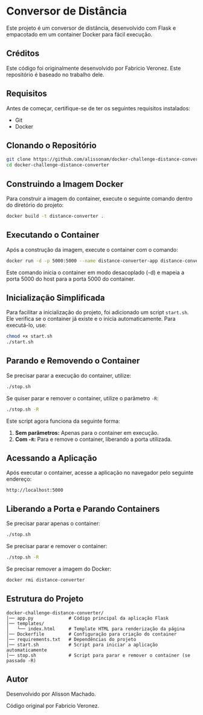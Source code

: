 # Conversor de Distância

Este projeto é um conversor de distância, desenvolvido com Flask e empacotado em um container Docker para fácil execução.

## Créditos

Este código foi originalmente desenvolvido por Fabricio Veronez. Este repositório é baseado no trabalho dele.

## Requisitos

Antes de começar, certifique-se de ter os seguintes requisitos instalados:

- Git
- Docker

## Clonando o Repositório

```sh
git clone https://github.com/alissonam/docker-challenge-distance-converter.git
cd docker-challenge-distance-converter
```

## Construindo a Imagem Docker

Para construir a imagem do container, execute o seguinte comando dentro do diretório do projeto:

```sh
docker build -t distance-converter .
```

## Executando o Container

Após a construção da imagem, execute o container com o comando:

```sh
docker run -d -p 5000:5000 --name distance-converter-app distance-converter
```

Este comando inicia o container em modo desacoplado (-d) e mapeia a porta 5000 do host para a porta 5000 do container.

## Inicialização Simplificada

Para facilitar a inicialização do projeto, foi adicionado um script `start.sh`. Ele verifica se o container já existe e o inicia automaticamente. Para executá-lo, use:

```sh
chmod +x start.sh
./start.sh
```

## Parando e Removendo o Container

Se precisar parar a execução do container, utilize:

```sh
./stop.sh
```

Se quiser parar e remover o container, utilize o parâmetro `-R`:

```sh
./stop.sh -R
```

Este script agora funciona da seguinte forma:

1. **Sem parâmetros:** Apenas para o container em execução.
2. **Com `-R`:** Para e remove o container, liberando a porta utilizada.

## Acessando a Aplicação

Após executar o container, acesse a aplicação no navegador pelo seguinte endereço:

```
http://localhost:5000
```

## Liberando a Porta e Parando Containers

Se precisar parar apenas o container:

```sh
./stop.sh
```

Se precisar parar e remover o container:

```sh
./stop.sh -R
```

Se precisar remover a imagem do Docker:

```sh
docker rmi distance-converter
```

## Estrutura do Projeto

```
docker-challenge-distance-converter/
│── app.py             # Código principal da aplicação Flask
│── templates/
│   └── index.html     # Template HTML para renderização da página
│── Dockerfile         # Configuração para criação do container
│── requirements.txt   # Dependências do projeto
│── start.sh           # Script para iniciar a aplicação automaticamente
│── stop.sh            # Script para parar e remover o container (se passado -R)
```

## Autor

Desenvolvido por Alisson Machado.

Código original por Fabricio Veronez.
